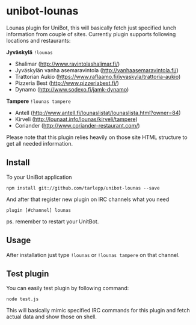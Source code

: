 # unibot-lounas
Lounas plugin for UniBot, this will basically fetch just specified lunch information from couple of sites. Currently
plugin supports following locations and restaurants:

**Jyväskylä** ```!lounas```

* Shalimar (http://www.ravintolashalimar.fi/)
* Jyväskylän vanha asemaravintola (http://vanhaasemaravintola.fi/)
* Trattorian Aukio (https://www.raflaamo.fi/jyvaskyla/trattoria-aukio)
* Pizzeria Best (http://www.pizzeriabest.fi/)
* Dynamo (http://www.sodexo.fi/jamk-dynamo)
 
**Tampere** ```!lounas tampere```

* Antell (http://www.antell.fi/lounaslistat/lounaslista.html?owner=84)
* Kirveli (http://lounaat.info/lounas/kirveli/tampere)
* Coriander (http://www.coriander-restaurant.com/)

Please note that this plugin relies heavily on those site HTML structure to get all needed information.

## Install
To your UniBot application

```npm install git://github.com/tarlepp/unibot-lounas --save```

And after that register new plugin on IRC channels what you need

```plugin [#channel] lounas```

ps. remember to restart your UnitBot.

## Usage
After installation just type ```!lounas``` or ```!lounas tampere``` on that channel.

## Test plugin
You can easily test plugin by following command:

```node test.js```

This will basically mimic specified IRC commands for this plugin and fetch actual data and show those on shell.
